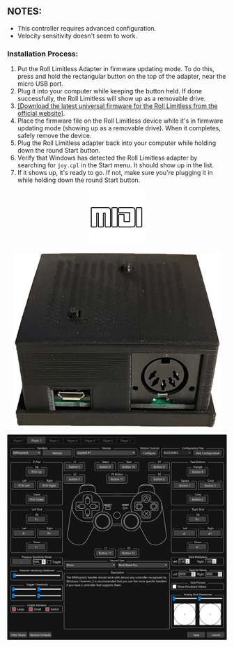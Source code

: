## NOTES:

* This controller requires advanced configuration.
* Velocity sensitivity doesn't seem to work.

### Installation Process:
1. Put the Roll Limitless Adapter in firmware updating mode. To do this, press and hold the rectangular button on the top of the adapter, near the micro USB port.
2. Plug it into your computer while keeping the button held. If done successfully, the Roll Limitless will show up as a removable drive.
3. [[Download the latest universal firmware for the Roll Limitless from the official website]](https://rolllimitless.com/firmwares/).
4. Place the firmware file on the Roll Limitless device while it's in firmware updating mode (showing up as a removable drive). When it completes, safely remove the device.
5. Plug the Roll Limitless adapter back into your computer while holding down the round Start button.
6. Verify that Windows has detected the Roll Limitless adapter by searching for `joy.cpl` in the Start menu. It should show up in the list.
7. If it shows up, it's ready to go. If not, make sure you're plugging it in while holding down the round Start button.


<div align="center">

![Platform](platform.png "Platform") 

![Controller](controller.png "Controller") 

![Mapping](mapping.png "Mapping") 

</div>
